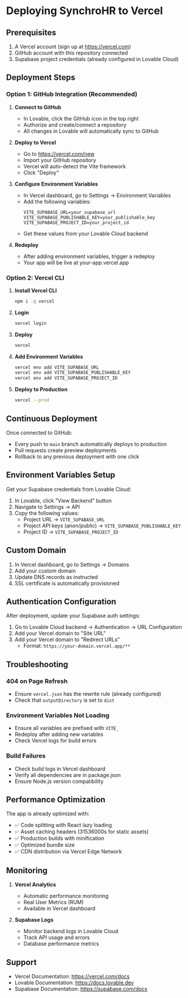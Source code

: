 # Deploying SynchroHR to Vercel

## Prerequisites

1. A Vercel account (sign up at https://vercel.com)
2. GitHub account with this repository connected
3. Supabase project credentials (already configured in Lovable Cloud)

## Deployment Steps

### Option 1: GitHub Integration (Recommended)

1. **Connect to GitHub**
   - In Lovable, click the GitHub icon in the top right
   - Authorize and create/connect a repository
   - All changes in Lovable will automatically sync to GitHub

2. **Deploy to Vercel**
   - Go to https://vercel.com/new
   - Import your GitHub repository
   - Vercel will auto-detect the Vite framework
   - Click "Deploy"

3. **Configure Environment Variables**
   - In Vercel dashboard, go to Settings → Environment Variables
   - Add the following variables:
     ```
     VITE_SUPABASE_URL=your_supabase_url
     VITE_SUPABASE_PUBLISHABLE_KEY=your_publishable_key
     VITE_SUPABASE_PROJECT_ID=your_project_id
     ```
   - Get these values from your Lovable Cloud backend

4. **Redeploy**
   - After adding environment variables, trigger a redeploy
   - Your app will be live at your-app.vercel.app

### Option 2: Vercel CLI

1. **Install Vercel CLI**
   ```bash
   npm i -g vercel
   ```

2. **Login**
   ```bash
   vercel login
   ```

3. **Deploy**
   ```bash
   vercel
   ```

4. **Add Environment Variables**
   ```bash
   vercel env add VITE_SUPABASE_URL
   vercel env add VITE_SUPABASE_PUBLISHABLE_KEY
   vercel env add VITE_SUPABASE_PROJECT_ID
   ```

5. **Deploy to Production**
   ```bash
   vercel --prod
   ```

## Continuous Deployment

Once connected to GitHub:
- Every push to `main` branch automatically deploys to production
- Pull requests create preview deployments
- Rollback to any previous deployment with one click

## Environment Variables Setup

Get your Supabase credentials from Lovable Cloud:

1. In Lovable, click "View Backend" button
2. Navigate to Settings → API
3. Copy the following values:
   - Project URL → `VITE_SUPABASE_URL`
   - Project API keys (anon/public) → `VITE_SUPABASE_PUBLISHABLE_KEY`
   - Project ID → `VITE_SUPABASE_PROJECT_ID`

## Custom Domain

1. In Vercel dashboard, go to Settings → Domains
2. Add your custom domain
3. Update DNS records as instructed
4. SSL certificate is automatically provisioned

## Authentication Configuration

After deployment, update your Supabase auth settings:

1. Go to Lovable Cloud backend → Authentication → URL Configuration
2. Add your Vercel domain to "Site URL"
3. Add your Vercel domain to "Redirect URLs"
   - Format: `https://your-domain.vercel.app/**`

## Troubleshooting

### 404 on Page Refresh
- Ensure `vercel.json` has the rewrite rule (already configured)
- Check that `outputDirectory` is set to `dist`

### Environment Variables Not Loading
- Ensure all variables are prefixed with `VITE_`
- Redeploy after adding new variables
- Check Vercel logs for build errors

### Build Failures
- Check build logs in Vercel dashboard
- Verify all dependencies are in package.json
- Ensure Node.js version compatibility

## Performance Optimization

The app is already optimized with:
- ✅ Code splitting with React lazy loading
- ✅ Asset caching headers (31536000s for static assets)
- ✅ Production builds with minification
- ✅ Optimized bundle size
- ✅ CDN distribution via Vercel Edge Network

## Monitoring

1. **Vercel Analytics**
   - Automatic performance monitoring
   - Real User Metrics (RUM)
   - Available in Vercel dashboard

2. **Supabase Logs**
   - Monitor backend logs in Lovable Cloud
   - Track API usage and errors
   - Database performance metrics

## Support

- Vercel Documentation: https://vercel.com/docs
- Lovable Documentation: https://docs.lovable.dev
- Supabase Documentation: https://supabase.com/docs
